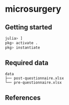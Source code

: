 # microsurgery

## Getting started 
```julia
julia> ]
pkg> activate .
pkg> instantiate
```
## Required data
    data
    ├── post-questionnaire.xlsx
    └── pre-questionnaire.xlsx 

## References